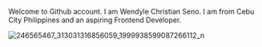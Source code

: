Welcome to Github account. I am Wendyle Christian Seno. I am from Cebu City Philippines and an aspiring Frontend Developer.




![246565467_313031316856059_1999938599087266112_n](https://github.com/Wendyle18/Welcome/assets/106366417/2495e540-0cf1-45fa-b730-d7eaf87c7bc6)
